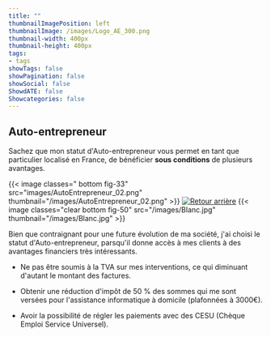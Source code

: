 ```yaml
---
title: ""
thumbnailImagePosition: left
thumbnailImage: /images/Logo_AE_300.png
thumbnail-width: 400px
thumbnail-height: 400px
tags:
- tags
showTags: false
showPagination: false
showSocial: false
ShowdATE: false
Showcategories: false
---
```

## Auto-entrepreneur

Sachez que mon statut d'Auto-entrepreneur vous permet en tant que particulier localisé en France, de bénéficier **sous conditions** de plusieurs avantages.
<!--more-->

{{< image classes=" bottom  fig-33" src="images/AutoEntrepreneur_02.png" thumbnail="/images/AutoEntrepreneur_02.png"  >}}
[![Retour arrière](/images/logo-retour-arriere_50.png)](../)
{{< image classes="clear bottom fig-50" src="/images/Blanc.jpg" thumbnail="/images/Blanc.jpg"  >}}

Bien que contraignant pour une future évolution de ma société, j'ai choisi le statut d'Auto-entrepreneur, parsqu'il donne accès à mes clients à des avantages financiers très intéressants.

* Ne pas être soumis à la TVA sur mes interventions, ce qui diminuant d'autant le montant des factures.

* Obtenir une réduction d'impôt de 50 % des sommes qui me sont versées pour l'assistance informatique à domicile (plafonnées à 3000€).

* Avoir la possibilité de régler les paiements avec des CESU (Chèque Emploi Service Universel).
